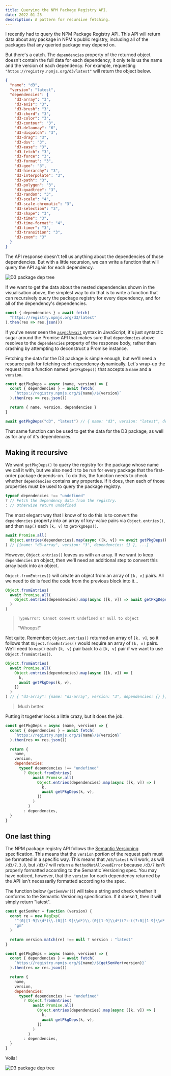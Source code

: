 ```yaml
---
title: Querying the NPM Package Registry API.
date: 2022-01-25
description: A pattern for recursive fetching.
---
```


I recently had to query the NPM Package Registry API.
This API will return data about any package in NPM's public registry, including all of the packages that any queried package may depend on.

But there's a catch.
The `dependencies` property of the returned object doesn't contain the full data for each dependency; it only tells us the name and the version of each dependency.
For example, requesting `"https://registry.npmjs.org/d3/latest"` will return the object below.

```json
{
  "name": "d3",
  "version": "latest",
  "dependencies": {
    "d3-array": "3",
    "d3-axis": "3",
    "d3-brush": "3",
    "d3-chord": "3",
    "d3-color": "3",
    "d3-contour": "3",
    "d3-delaunay": "6",
    "d3-dispatch": "3",
    "d3-drag": "3",
    "d3-dsv": "3",
    "d3-ease": "3",
    "d3-fetch": "3",
    "d3-force": "3",
    "d3-format": "3",
    "d3-geo": "3",
    "d3-hierarchy": "3",
    "d3-interpolate": "3",
    "d3-path": "3",
    "d3-polygon": "3",
    "d3-quadtree": "3",
    "d3-random": "3",
    "d3-scale": "4",
    "d3-scale-chromatic": "3",
    "d3-selection": "3",
    "d3-shape": "3",
    "d3-time": "3",
    "d3-time-format": "4",
    "d3-timer": "3",
    "d3-transition": "3",
    "d3-zoom": "3"
  }
}
```

The API response doesn't tell us anything about the dependencies of those dependencies.
But with a little recursion, we can write a function that will query the API again for each dependency.

![D3 package dep tree](./tree.svg)

If we want to get the data about the nested dependencies shown in the visualisation above, the simplest way to do that is to write a function that can recursively query the package registry for every dependency, and for all of the dependency's dependencies.

```js
const { dependencies } = await fetch(
  "https://registry.npmjs.org/d3/latest"
).then(res => res.json())
```

<div class="call-out-indigo">

If you've never seen the [`async`/`await`](https://developer.mozilla.org/en-US/docs/Learn/JavaScript/Asynchronous/Async_await) syntax in JavaScript, it's just syntactic sugar around the Promise API that makes sure that `dependencies` above resolves to the `dependencies` property of the response body, rather than crashing by attempting to deconstruct a Promise instance.

</div>

Fetching the data for the D3 package is simple enough, but we'll need a resource path for fetching each dependency dynamically.
Let's wrap-up the request into a function named `getPkgDeps()` that accepts a `name` and a `version`.

```js
const getPkgDeps = async (name, version) => {
  const { dependencies } = await fetch(
    `https://registry.npmjs.org/${name}/${version}`
  ).then(res => res.json())

  return { name, version, dependencies }
}

await getPkgDeps("d3", "latest") // { name: "d3", version: "latest", dependencies: {} }
```

That same function can be used to get the data for the D3 package, as well as for any of it's dependencies.

## Making it recursive

We want `getPkgDeps()` to query the registry for the package whose name we call it with, but we also need it to be run for every package that the first-order package depends-on.
To do this, the function needs to check whether `dependencies` contains any properties.
If it does, then each of those properties must be used to query the package registry.

```js
typeof dependencies !== "undefined"
? // Fetch the dependency data from the registry.
: // Otherwise return undefined
```

The most elegant way that I know of to do this is to convert the `dependencies` property into an array of key-value pairs via `Object.entries()`, and then `map()` each `[k, v]` to `getPkgDeps()`.

```js
await Promise.all(
  Object.entries(dependencies).map(async ([k, v]) => await getPkgDeps(k, v))
) // [{name: "d3-array", version: "3", dependencies: {} }, ...]
```

However, `Object.entries()` leaves us with an array.
If we want to keep `dependencies` an object, then we'll need an additional step to convert this array back into an object.

`Object.fromEntries()` will create an object from an array of `[k, v]` pairs.
All we need to do is feed the code from the previous block into it...

```js
Object.fromEntries(
  await Promise.all(
    Object.entries(dependencies).map(async ([k, v]) => await getPkgDeps(k, v))
  )
)
```

> `TypeError: Cannot convert undefined or null to object`
>
> "Whoops!"

Not quite.
Remember; `Object.entries()` returned an array of `[k, v]`, so it follows that `Object.fromEntries()` would require an array of `[k, v]` pairs.
We'll need to `map()` each `[k, v]` pair back to a `[k, v]` pair if we want to use `Object.fromEntries()`.

```js
Object.fromEntries(
  await Promise.all(
    Object.entries(dependencies).map(async ([k, v]) => [
      k,
      await getPkgDeps(k, v),
    ])
  )
) // { "d3-array": {name: "d3-array", version: "3", dependencies: {} }, ... }
```

> Much better.

Putting it together looks a little crazy, but it does the job.

```js
const getPkgDeps = async (name, version) => {
  const { dependencies } = await fetch(
    `https://registry.npmjs.org/${name}/${version}`
  ).then(res => res.json())

  return {
    name,
    version,
    dependencies:
      typeof dependencies !== "undefined"
        ? Object.fromEntries(
            await Promise.all(
              Object.entries(dependencies).map(async ([k, v]) => [
                k,
                await getPkgDeps(k, v),
              ])
            )
          )
        : dependencies,
  }
}
```

## One last thing

The NPM package registry API follows the [Semantic Versioning](https://semver.org/) specification.
This means that the `version` portion of the request path must be formatted in a specific way.
This means that `/d3/latest` will work, as will `/d3/7.3.0`, but `/d3/7` will return a `MethodNotAllowedError` because `/d3/7` isn't properly formatted according to the Semantic Versioning spec.
You may have noticed, however, that the `version` for each dependency returned by the API isn't necessarily formatted according to the spec.

The function below (`getSemVer()`) will take a string and check whether it conforms to the Semantic Versioning specification.
If it doesn't, then it will simply return "latest".

```js
const getSemVer = function (version) {
  const re = new RegExp(
    "^(0|[1-9]\\d*)\\.(0|[1-9]\\d*)\\.(0|[1-9]\\d*)(?:-((?:0|[1-9]\\d*|\\d*[a-zA-Z-][0-9a-zA-Z-]*)(?:\\.(?:0|[1-9]\\d*|\\d*[a-zA-Z-][0-9a-zA-Z-]*))*))?(?:\\+([0-9a-zA-Z-]+(?:\\.[0-9a-zA-Z-]+)*))?$",
    "gm"
  )

  return version.match(re) !== null ? version : "latest"
}

const getPkgDeps = async (name, version) => {
  const { dependencies } = await fetch(
    `https://registry.npmjs.org/${name}/${getSemVer(version)}`
  ).then(res => res.json())

  return {
    name,
    version,
    dependencies:
      typeof dependencies !== "undefined"
        ? Object.fromEntries(
            await Promise.all(
              Object.entries(dependencies).map(async ([k, v]) => [
                k,
                await getPkgDeps(k, v),
              ])
            )
          )
        : dependencies,
  }
}
```

Voila!

![D3 package dep tree](./tree.svg)
